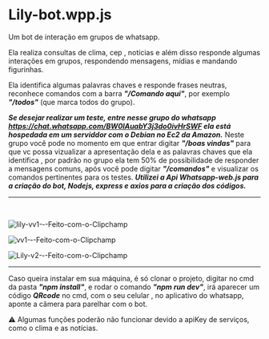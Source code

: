 # Lily-bot.wpp.js
Um bot de interação em grupos de whatsapp.

Ela realiza consultas de clima, cep , notícias e além disso responde algumas interações em grupos, respondendo mensagens, mídias e mandando figurinhas.

Ela identifica algumas palavras chaves e responde frases neutras, reconhece comandos com a barra ***"/Comando aqui"***, por exemplo ***"/todos"*** (que marca todos do grupo).

***Se desejar realizar um teste, entre nesse grupo do whatsapp https://chat.whatsapp.com/BW0lAuabY3j3do0ivHrSWF ela está hospedada em um serviddor com o Debian no Ec2 da Amazon.*** 
Neste grupo você pode no momento em que entrar digitar ***"/boas vindas"*** para que vc possa vizualizar a apresentação dela e as palavras chaves que ela identifica , por padrão no grupo ela tem 50% de possibilidade de responder a mensagens comuns, após você pode digitar ***"/comandos"*** e visualizar os comandos pertinentes para os testes.
***Utilizei a Api Whatsapp-web.js para a criação do bot, Nodejs, express e axios para a criação dos códigos.***

---
<br/>

![lily-vv1-‐-Feito-com-o-Clipchamp](https://user-images.githubusercontent.com/69211869/211605788-5d3cfdd7-757e-483b-8070-99edd47b21dd.gif)

![vv1-‐-Feito-com-o-Clipchamp](https://user-images.githubusercontent.com/69211869/211606095-2bae5ccd-c09a-445b-b618-04234b7e31bb.gif)

![Lily-v2-‐-Feito-com-o-Clipchamp](https://user-images.githubusercontent.com/69211869/211604398-f89f424d-1ca1-4579-9cac-29a8d046c07f.gif)

---
Caso queira instalar em sua máquina, é só clonar o projeto, digitar no cmd da pasta ***"npm install"***, e rodar o comando ***"npm run dev"***, irá aparecer um código ***QRcode*** no cmd, com o seu celular , no aplicativo do whatsapp, aponte a câmera para parelhar com o bot.

⚠️ Algumas funções poderão não funcionar devido a apiKey de serviços, como o clima e as notícias.

